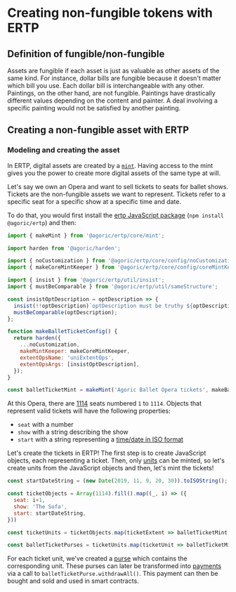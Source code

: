 # Creating non-fungible tokens with ERTP

## Definition of fungible/non-fungible

Assets are fungible if each asset is just as valuable as other assets of the same kind. 
For instance, dollar bills are fungible because it doesn't matter which bill you use. 
Each dollar bill is interchangeable with any other. Paintings, on the other hand, are not fungible. 
Paintings have drastically different values depending on the content and painter. 
A deal involving a specific painting would not be satisfied by another painting.


## Creating a non-fungible asset with ERTP

### Modeling and creating the asset

In ERTP, digital assets are created by a [`mint`](./mint.html). Having access to the mint
gives you the power to create more digital assets of the same type at
will.

Let's say we own an Opera and want to sell tickets to seats for ballet shows. Tickets are
the non-fungible assets we want to represent. Tickets refer to a specific seat for a specific 
show at a specific time and date.

To do that, you would first install the [ertp JavaScript package](https://www.npmjs.com/package/@agoric/ertp)
(`npm install @agoric/ertp`) and then:

```js
import { makeMint } from '@agoric/ertp/core/mint';

import harden from '@agoric/harden';

import { noCustomization } from '@agoric/ertp/core/config/noCustomization.js';
import { makeCoreMintKeeper } from '@agoric/ertp/core/config/coreMintKeeper';

import { insist } from '@agoric/ertp/util/insist';
import { mustBeComparable } from '@agoric/ertp/util/sameStructure';

const insistOptDescription = optDescription => {
  insist(!!optDescription)`optDescription must be truthy ${optDescription}`;
  mustBeComparable(optDescription);
};

function makeBalletTicketConfig() {
  return harden({
    ...noCustomization,
    makeMintKeeper: makeCoreMintKeeper,
    extentOpsName: 'uniExtentOps',
    extentOpsArgs: [insistOptDescription],
  });
}

const balletTicketMint = makeMint('Agoric Ballet Opera tickets', makeBalletTicketConfig);
```

At this Opera, there are [1114](https://fr.wikipedia.org/wiki/Grand_Th%C3%A9%C3%A2tre_(Bordeaux)#Salle_de_spectacle) seats numbered `1` to `1114`.
Objects that represent valid tickets will have the following properties:
- `seat` with a number
- `show` with a string describing the show
- `start` with a string representing a [time/date in ISO format](https://developer.mozilla.org/en-US/docs/Web/JavaScript/Reference/Global_Objects/Date/toISOString)

Let's create the tickets in ERTP!
The first step is to create JavaScript objects, each representing a ticket.
Then, only [units](https://agoric.com/documentation/ertp/guide/units.html) can be minted, so let's create units from the JavaScript objects and then, let's mint the tickets!

```js
const startDateString = (new Date(2019, 11, 9, 20, 30)).toISOString();

const ticketObjects = Array(1114).fill().map((_, i) => ({
  seat: i+1,
  show: 'The Sofa',
  start: startDateString,
}))

const ticketUnits = ticketObjects.map(ticketExtent => balletTicketMint.getAssay().makeUnits(ticketExtent));

const balletTicketPurses = ticketUnits.map(ticketUnit => balletTicketMint.mint(ticketUnit))
```

For each ticket unit, we've created a [purse](https://agoric.com/documentation/ertp/api/purse.html) which contains the corresponding unit. These purses can later be transformed into [payments](https://agoric.com/documentation/ertp/api/payment.html) via a call to `balletTicketPurse.withdrawAll()`. This payment can then be bought and sold and used in smart contracts.